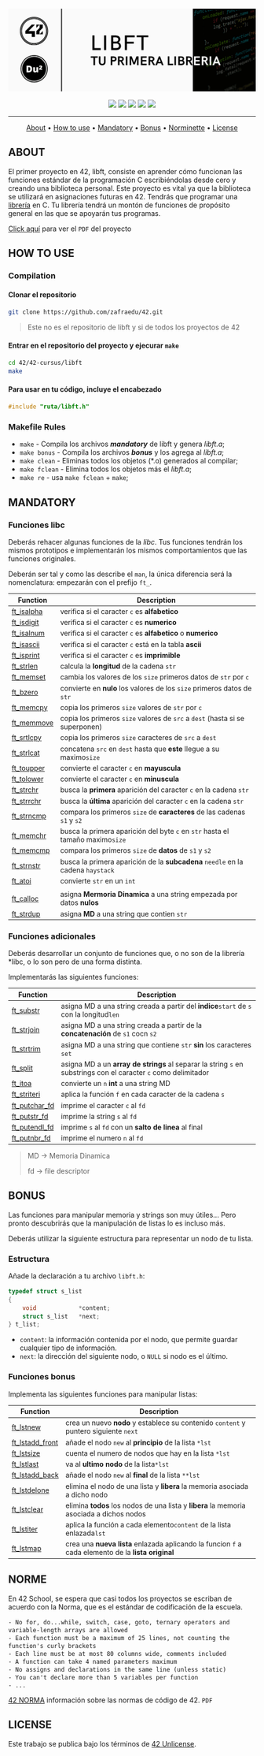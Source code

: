 ![header libft](./assets/header_libft.png)

<div align="center">
	<img src="https://img.shields.io/badge/status-finished-success?color=%2300599C&style=flat" />
	<img src="https://img.shields.io/badge/score-125%20%2F%20100-success?color=%2300599C&style=flat" />
	<img src="https://img.shields.io/badge/evaluated-24%20%2F%2005%20%2F%202023-success?color=%2300599C&style=flat" />
	<img src="https://img.shields.io/badge/C-00599C?style=flat&logo=c&logoColor=white" />
	<img src='https://img.shields.io/badge/Málaga-00599C?style=flat&logo=42&logoColor=white'/>
</div>

---

<p align="center">
	<a href="#about">About</a> •
	<a href="#how-to-use">How to use</a> •
	<a href="#mandatory">Mandatory</a> •
	<a href="#bonus">Bonus</a> •
	<a href="#norme">Norminette</a> •
	<a href="#license">License</a>
</p>

## ABOUT
El primer proyecto en 42, libft, consiste en aprender cómo funcionan las funciones estándar de la programación C escribiéndolas desde cero y creando una biblioteca personal. Este proyecto es vital ya que la biblioteca se utilizará en asignaciones futuras en 42.
Tendrás que programar una [librería](./inc/libft.h) en C. Tu librería tendrá un montón de funciones de propósito general en las que se apoyarán tus programas.

[Click aquí](./assets/es.subject.pdf) para ver el `PDF` del proyecto

## HOW TO USE
### Compilation
#### Clonar el repositorio
```bash
git clone https://github.com/zafraedu/42.git
```
> Este no es el repositorio de libft y si de todos los proyectos de 42

#### Entrar en el repositorio del proyecto y ejecurar `make`
```bash
cd 42/42-cursus/libft
make
```

#### Para usar en tu código, incluye el encabezado
```c
#include "ruta/libft.h"
```

### Makefile Rules
- `make` - Compila los archivos ***mandatory*** de libft y genera *libft.a*;
- `make bonus` - Compila los archivos ***bonus*** y los agrega al *libft.a*;
- `make clean` - Eliminas todos los objetos (*.o) generados al compilar;
- `make fclean` - Elimina todos los objetos más el *libft.a*;
- `make re` - usa `make fclean` + `make`;

## MANDATORY
### Funciones libc
Deberás rehacer algunas funciones de la *libc*. Tus funciones tendrán los mismos prototipos e implementarán los mismos comportamientos que las funciones originales.

Deberán ser tal y como las describe el `man`, la única diferencia será la nomenclatura: empezarán con el prefijo `ft_`.

| Function | Description |
| -------- | ----------- |
|[ft_isalpha](./src/ft_isalpha.c) |verifica si el caracter `c` es **alfabetico**                                   |
|[ft_isdigit](./src/ft_isdigit.c) |verifica si el caracter `c` es **numerico**                                     |
|[ft_isalnum](./src/ft_isalnum.c) |verifica si el caracter `c` es **alfabetico** o **numerico**                    |
|[ft_isascii](./src/ft_isascii.c) |verifica si el caracter `c` está en la tabla **ascii**                          |
|[ft_isprint](./src/ft_isprint.c) |verifica si el caracter `c` es **imprimible**                                   |
|[ft_strlen](./src/ft_strlen.c)   |calcula la **longitud** de la cadena `str`                                      |
|[ft_memset](./src/ft_memset.c)   |cambia los valores de los `size` primeros datos de  `str` por `c`               |
|[ft_bzero](./src/ft_bzero.c)     |convierte en **nulo** los valores de los `size` primeros datos de `str`         |
|[ft_memcpy](./src/ft_memcpy.c)   |copia los primeros `size` valores de `str` por `c`                              |
|[ft_memmove](./src/ft_memmove.c) |copia los primeros `size` valores de `src` a `dest` (hasta si se superponen)    |
|[ft_srtlcpy](./src/ft_strlcpy.c) |copia los primeros `size` caracteres de `src` a `dest`                          |
|[ft_strlcat](./src/ft_strlcat.c) |concatena `src` en `dest` hasta que **este** llegue a su maximo`size`           |
|[ft_toupper](./src/ft_toupper.c) |convierte el caracter `c` en **mayuscula**                                      |
|[ft_tolower](./src/ft_tolower.c) |convierte el caracter `c` en **minuscula**                                      |
|[ft_strchr](./src/ft_strchr.c)   |busca la **primera** aparición del caracter `c` en la cadena `str`              |
|[ft_strrchr](./src/ft_strrchr.c) |busca la **última** aparición del caracter `c` en la cadena `str`               |
|[ft_strncmp](./src/ft_strncmp.c) |compara los primeros `size` de **caracteres** de las cadenas `s1` y `s2`        |
|[ft_memchr](./src/ft_memchr.c)   |busca la primera aparición del byte `c` en `str` hasta el tamaño maximo`size`   |
|[ft_memcmp](./src/ft_memcmp.c)   |compara los primeros `size` de **datos** de `s1` y `s2`                         |
|[ft_strnstr](./src/ft_strnstr.c) |busca la primera aparición de la **subcadena** `needle` en la cadena `haystack` |
|[ft_atoi](./src/ft_atoi.c)       |convierte `str` en un `int`                                                     |
|||
|[ft_calloc](./src/ft_calloc.c)   |asigna **Mermoria Dinamica** a una string empezada por datos **nulos**          |
|[ft_strdup](./src/ft_strdup.c)   |asigna **MD** a una string que contien `str`                                    |


### Funciones adicionales
Deberás desarrollar un conjunto de funciones que, o no son de la librería *libc, o lo son pero de una forma distinta.

Implementarás las siguientes funciones:

| Function | Description |
| -------- | ----------- |
|[ft_substr](./src/ft_substr.c)         |asigna MD a una string creada a partir del **indice**`start` de `s` con la longitud`len`                        |
|[ft_strjoin](./src/ft_srtjoin.c)       |asigna MD a una string creada a partir de la **concatenación** de `s1` cocn `s2`                                |
|[ft_strtrim](./src/ft_strtrim.c)       |asigna MD a una string que contiene `str` **sin** los caracteres `set`                                          |
|[ft_split](./src/ft_split.c)           |asigna MD a un **array de strings** al separar la string `s` en substrings con el caracter `c` como delimitador |
|[ft_itoa](./src/ft_itoa.c)             |convierte un `n` **int** a una string MD                                                                        |
|[ft_striteri](./src/ft_striteri.c)     |aplica la función `f` en cada caracter de la cadena `s`                                                         |
|[ft_putchar_fd](./src/ft_putchar_fd.c) |imprime el caracter `c` al `fd`                                                                                 |
|[ft_putstr_fd](./src/ft_putstr_fd.c)   |imprime la string `s` al `fd`                                                                                   |
|[ft_putendl_fd](./src/ft_putendl_fd.c) |imprime `s` al `fd` con un **salto de linea** al final                                                          |
|[ft_putnbr_fd](./src/ft_putnbr_fd.c)   |imprime el numero `n` al `fd`                                                                                   |
> MD -> Memoria Dinamica
>
> fd -> file descriptor


## BONUS
Las funciones para manipular memoria y strings son muy útiles... Pero pronto descubrirás que la manipulación de listas lo es incluso más.

Deberás utilizar la siguiente estructura para representar un nodo de tu lista.

### Estructura
Añade la declaración a tu archivo `libft.h`:
```c
typedef struct s_list
{
    void            *content;
    struct s_list   *next;
} t_list;
```
- `content`: la información contenida por el nodo, que permite guardar cualquier tipo de información.
- `next`: la dirección del siguiente nodo, o `NULL` si nodo es el último.

### Funciones bonus
Implementa las siguientes funciones para manipular listas:

| Function | Description |
| -------- | ----------- |
|[ft_lstnew](./src/ft_lstnew_bonus.c)             |crea un nuevo **nodo** y establece su contenido `content` y puntero siguiente `next`                |
|[ft_lstadd_front](./src/ft_lstadd_front_bonus.c) |añade el nodo `new` al **principio** de la lista `*lst`                                             |
|[ft_lstsize](./src/ft_lstsize_bonus.c)           |cuenta el numero de nodos que hay en la lista `*lst`                                                |
|[ft_lstlast](./src/ft_lstlast_bonus.c)           |va al **ultimo nodo** de la lista`*lst`                                                             |
|[ft_lstadd_back](./src/ft_lstadd_back_bonus.c)   |añade el nodo `new` al **final** de la lista `**lst`                                                |
|[ft_lstdelone](./src/ft_lstdelone_bonus.c)       |elimina el nodo de una lista y **libera** la memoria asociada a dicho nodo                          |
|[ft_lstclear](./src/ft_lstclear_bonus.c)         |elimina **todos** los nodos de una lista y **libera** la memoria asociada a dichos nodos            |
|[ft_lstiter](./src/ft_lstiter_bonus.c)           |aplica la función a cada elemento`content` de la lista enlazada`lst`                                |
|[ft_lstmap](./src/ft_lstmap_bonus.c)             |crea una **nueva lista** enlazada aplicando la funcion `f` a cada elemento de la **lista original** |

## NORME
En 42 School, se espera que casi todos los proyectos se escriban de acuerdo con la Norma, que es el estándar de codificación de la escuela.
```
- No for, do...while, switch, case, goto, ternary operators and variable-length arrays are allowed
- Each function must be a maximum of 25 lines, not counting the function's curly brackets
- Each line must be at most 80 columns wide, comments included
- A function can take 4 named parameters maximum
- No assigns and declarations in the same line (unless static)
- You can't declare more than 5 variables per function
- ...
```
[42 NORMA](https://github.com/zafraedu/42/blob/master/public/es_norm.pdf) información sobre las normas de código de 42. `PDF`

## LICENSE
Este trabajo se publica bajo los términos de [42 Unlicense](https://github.com/zafraedu/42/blob/master/LICENSE).
